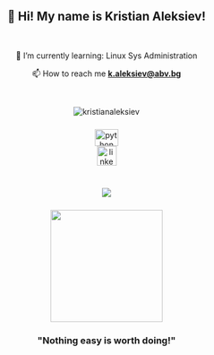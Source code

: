<h2 align="center">👋 Hi! My name is Kristian Aleksiev!</h2>
<br>
  <div align="center">
  <p>🌱 I’m currently learning: Linux Sys Administration</p>

  📫 How to reach me **k.aleksiev@abv.bg**
</div><br>


<div align="center">


  
  <p><img align="center" src="https://github-readme-streak-stats.herokuapp.com/?user=kristianaleksiev&" alt="kristianaleksiev" /></p>
</div>


###

<div align="center">
  <img src="https://cdn.jsdelivr.net/gh/devicons/devicon/icons/python/python-original.svg" height="30" width="42" alt="python logo"  />
 </div>



<div align="center">
  <a href="https://www.linkedin.com/in/kristian-aleksiev/" target="_blank">
    <img src="https://img.shields.io/static/v1?message=LinkedIn&logo=linkedin&label=&color=0077B5&logoColor=white&labelColor=&style=for-the-badge" height="35" alt="linkedin logo"  />
  </a>

</div>


<br clear="both">



###

<div align="center">
  <img src="https://profile-counter.glitch.me/kristianaleksiev/count.svg?"  />
</div>

###

<div align="center">
  <img height="200" src="https://blog-c7ff.kxcdn.com/blog/wp-content/uploads/2017/01/butters.gif"  />
</div>

###

<h3 align="center">"Nothing easy is worth doing!"</h3>


###


